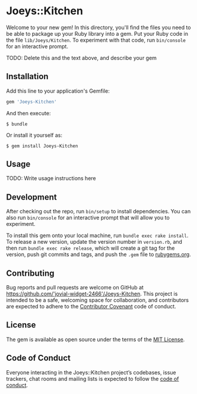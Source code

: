 # Joeys::Kitchen

Welcome to your new gem! In this directory, you'll find the files you need to be able to package up your Ruby library into a gem. Put your Ruby code in the file `lib/Joeys/Kitchen`. To experiment with that code, run `bin/console` for an interactive prompt.

TODO: Delete this and the text above, and describe your gem

## Installation

Add this line to your application's Gemfile:

```ruby
gem 'Joeys-Kitchen'
```

And then execute:

    $ bundle

Or install it yourself as:

    $ gem install Joeys-Kitchen

## Usage

TODO: Write usage instructions here

## Development

After checking out the repo, run `bin/setup` to install dependencies. You can also run `bin/console` for an interactive prompt that will allow you to experiment.

To install this gem onto your local machine, run `bundle exec rake install`. To release a new version, update the version number in `version.rb`, and then run `bundle exec rake release`, which will create a git tag for the version, push git commits and tags, and push the `.gem` file to [rubygems.org](https://rubygems.org).

## Contributing

Bug reports and pull requests are welcome on GitHub at https://github.com/'jovial-widget-2466'/Joeys-Kitchen. This project is intended to be a safe, welcoming space for collaboration, and contributors are expected to adhere to the [Contributor Covenant](http://contributor-covenant.org) code of conduct.

## License

The gem is available as open source under the terms of the [MIT License](https://opensource.org/licenses/MIT).

## Code of Conduct

Everyone interacting in the Joeys::Kitchen project’s codebases, issue trackers, chat rooms and mailing lists is expected to follow the [code of conduct](https://github.com/'jovial-widget-2466'/Joeys-Kitchen/blob/master/CODE_OF_CONDUCT.md).
